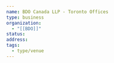 ```yaml
---
name: BDO Canada LLP - Toronto Offices
type: business
organization:
  - "[[BDO]]"
status:
address:
tags:
  - type/venue
---
```

